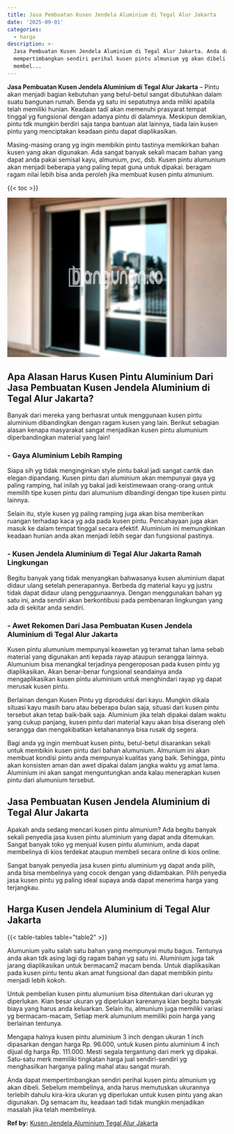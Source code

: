 ```yaml
---
title: Jasa Pembuatan Kusen Jendela Aluminium di Tegal Alur Jakarta
date: '2025-09-01'
categories:
  - harga
description: >-
  Jasa Pembuatan Kusen Jendela Aluminium di Tegal Alur Jakarta. Anda dapat
  mempertimbangkan sendiri perihal kusen pintu almunium yg akan dibeli. Sebelum
  membel...
---
```


**Jasa Pembuatan Kusen Jendela Aluminium di Tegal Alur Jakarta** – Pintu akan menjadi bagian kebutuhan yang betul-betul sangat dibutuhkan dalam suatu bangunan rumah. Benda yg satu ini sepatutnya anda miliki apabila telah memiliki hunian. Keadaan tadi akan memenuhi prasyarat tempat tinggal yg fungsional dengan adanya pintu di dalamnya. Meskipun demikian, pintu tdk mungkin berdiri saja tanpa bantuan alat lainnya, tiada lain kusen pintu yang menciptakan keadaan pintu dapat diaplikasikan.

Masing-masing orang yg ingin membikin pintu tastinya memikirkan bahan kusen yang akan digunakan. Ada sangat banyak sekali macam bahan yang dapat anda pakai semisal kayu, almunium, pvc, dsb. Kusen pintu alumunium akan menjadi beberapa yang paling tepat guna untuk dipakai. beragam ragam nilai lebih bisa anda peroleh jika membuat kusen pintu almunium.

{{< toc >}}

![Jasa Pembuatan Kusen Jendela Aluminium di Tegal Alur Jakarta](/images/harga-kusen-jendela-alumunium-18.png)

## Apa Alasan Harus Kusen Pintu Aluminium Dari Jasa Pembuatan Kusen Jendela Aluminium di Tegal Alur Jakarta?

Banyak dari mereka yang berhasrat untuk menggunaan kusen pintu aluminium dibandingkan dengan ragam kusen yang lain. Berikut sebagian alasan kenapa masyarakat sangat menjadikan kusen pintu alumunium diperbandingkan material yang lain!

### \- Gaya Aluminium Lebih Ramping

Siapa sih yg tidak menginginkan style pintu bakal jadi sangat cantik dan elegan dipandang. Kusen pintu dari aluminium akan mempunyai gaya yg paling ramping, hal inilah yg bakal jadi keistimewaan orang-orang untuk memilih tipe kusen pintu dari alumunium dibandingi dengan tipe kusen pintu lainnya.

Selain itu, style kusen yg paling ramping juga akan bisa memberikan ruangan terhadap kaca yg ada pada kusen pintu. Pencahayaan juga akan masuk ke dalam tempat tinggal secara efektif. Aluminium ini memungkinkan keadaan hunian anda akan menjadi lebih segar dan fungsional pastinya.

### \- Kusen Jendela Aluminium di Tegal Alur Jakarta Ramah Lingkungan

Begitu banyak yang tidak menyangkan bahwasanya kusen aluminium dapat didaur ulang setelah penerapannya. Berbeda dg material kayu yg justru tidak dapat didaur ulang penggunaannya. Dengan menggunakan bahan yg satu ini, anda sendiri akan berkontibusi pada pembenaran lingkungan yang ada di sekitar anda sendiri.

### \- Awet Rekomen Dari Jasa Pembuatan Kusen Jendela Aluminium di Tegal Alur Jakarta

Kusen pintu alumunium mempunyai keawetan yg teramat tahan lama sebab material yang digunakan anti kepada rayap ataupun serangga lainnya. Alumunium bisa menangkal terjadinya pengeroposan pada kusen pintu yg diaplikasikan. Akan benar-benar fungsional seandainya anda mengaplikasikan kusen pintu aluminium untuk menghindari rayap yg dapat merusak kusen pintu.

Berlainan dengan Kusen Pintu yg diproduksi dari kayu. Mungkin dikala situasi kayu masih baru atau beberapa bulan saja, situasi dari kusen pintu tersebut akan tetap baik-baik saja. Aluminium jika telah dipakai dalam waktu yang cukup panjang, kusen pintu dari material kayu akan bisa diserang oleh serangga dan mengakibatkan ketahanannya bisa rusak dg segera.

Bagi anda yg ingin membuat kusen pintu, betul-betul disarankan sekali untuk membikin kusen pintu dari bahan alumunium. Almunium ini akan membuat kondisi pintu anda mempunyai kualitas yang baik. Sehingga, pintu akan konsisten aman dan awet dipakai dalam jangka waktu yg amat lama. Aluminium ini akan sangat menguntungkan anda kalau menerapkan kusen pintu dari alumunium tersebut.

## Jasa Pembuatan Kusen Jendela Aluminium di Tegal Alur Jakarta

Apakah anda sedang mencari kusen pintu almunium? Ada begitu banyak sekali penyedia jasa kusen pintu aluminium yang dapat anda ditemukan. Sangat banyak toko yg menjual kusen pintu aluminium, anda dapat membelinya di kios terdekat ataupun membeli secara online di kios online.

Sangat banyak penyedia jasa kusen pintu aluminium yg dapat anda pilih, anda bisa membelinya yang cocok dengan yang didambakan. Pilih penyedia jasa kusen pintu yg paling ideal supaya anda dapat menerima harga yang terjangkau.

## Harga Kusen Jendela Aluminium di Tegal Alur Jakarta

{{< table-tables table="table2" >}}

Alumunium yaitu salah satu bahan yang mempunyai mutu bagus. Tentunya anda akan tdk asing lagi dg ragam bahan yg satu ini. Aluminium juga tak jarang diaplikasikan untuk bermacam2 macam benda. Untuk diaplikasikan pada kusen pintu tentu akan amat fungsional dan dapat membikin pintu menjadi lebih kokoh.

Untuk pembelian kusen pintu alumunium bisa ditentukan dari ukuran yg diperlukan. Kian besar ukuran yg diperlukan karenanya kian begitu banyak biaya yang harus anda keluarkan. Selain itu, almunium juga memiliki variasi yg bermacam-macam, Setiap merk alumunium memiliki poin harga yang berlainan tentunya.

Mengapa halnya kusen pintu aluminium 3 inch dengan ukuran 1 inch dipasarkan dengan harga Rp. 96.000, untuk kusen pintu aluminium 4 inch dijual dg harga Rp. 111.000. Mesti segala tergantung dari merk yg dipakai. Satu-satu merk memiliki tingkatan harga jual sendiri-sendiri yg menghasilkan harganya paling mahal atau sangat murah.

Anda dapat mempertimbangkan sendiri perihal kusen pintu almunium yg akan dibeli. Sebelum membelinya, anda harus memutuskan ukurannya terlebih dahulu kira-kira ukuran yg diperlukan untuk kusen pintu yang akan digunakan. Dg semacam itu, keadaan tadi tidak mungkin menjadikan masalah jika telah membelinya.

**Ref by:** [Kusen Jendela Aluminium Tegal Alur Jakarta](https://id.wikipedia.org/wiki/Kusen)
